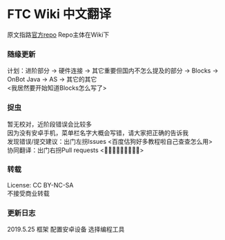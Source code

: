 # FTC Wiki 中文翻译
原文指路[官方repo](https://github.com/ftctechnh/ftc_app/wiki)
Repo主体在Wiki下

### 随缘更新
计划：进阶部分 -> 硬件连接 ->  其它重要但国内不怎么提及的部分 -> Blocks -> OnBot Java -> AS -> 其它的其它  
<我居然要开始知道Blocks怎么写了>

### 捉虫
暂无校对，近阶段错误会比较多  
因为没有安卓手机，菜单栏名字大概会写错，请大家把正确的告诉我  
发现错误/提交建议：出门左拐Issues <百度估狗好多教程啦自己查查怎么用>  
协同翻译：出门右拐Pull requests <👏👏👏👏👏👏👏👏👏>  

### 转载
License: CC BY-NC-SA  
不接受商业转载  

### 更新日志
2019.5.25
框架
配置安卓设备
选择编程工具
